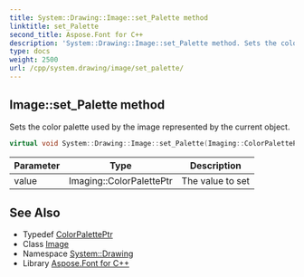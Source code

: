 ```yaml
---
title: System::Drawing::Image::set_Palette method
linktitle: set_Palette
second_title: Aspose.Font for C++
description: 'System::Drawing::Image::set_Palette method. Sets the color palette used by the image represented by the current object in C++.'
type: docs
weight: 2500
url: /cpp/system.drawing/image/set_palette/
---
```

## Image::set_Palette method


Sets the color palette used by the image represented by the current object.

```cpp
virtual void System::Drawing::Image::set_Palette(Imaging::ColorPalettePtr value)
```


| Parameter | Type | Description |
| --- | --- | --- |
| value | Imaging::ColorPalettePtr | The value to set |

## See Also

* Typedef [ColorPalettePtr](../../../system.drawing.imaging/colorpaletteptr/)
* Class [Image](../)
* Namespace [System::Drawing](../../)
* Library [Aspose.Font for C++](../../../)
